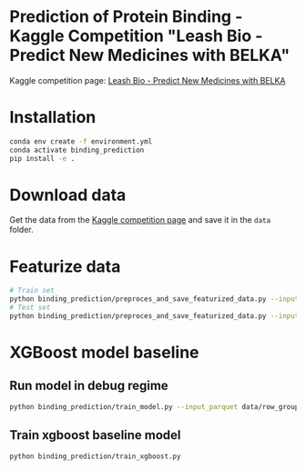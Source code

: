 # Prediction of Protein Binding - Kaggle Competition "Leash Bio - Predict New Medicines with BELKA"

Kaggle competition page: [Leash Bio - Predict New Medicines with BELKA](https://www.kaggle.com/competitions/leash-BELKA/overview)

# Installation
```bash
conda env create -f environment.yml
conda activate binding_prediction
pip install -e .
```

# Download data
Get the data from the [Kaggle competition page](https://www.kaggle.com/competitions/leash-BELKA/data) and save it in the `data` folder.

# Featurize data
```bash
# Train set
python binding_prediction/preproces_and_save_featurized_data.py --input_parquet data/train.parquet --train_set 1
# Test set
python binding_prediction/preproces_and_save_featurized_data.py --input_parquet data/test.parquet --train_set 0
```

# XGBoost model baseline


## Run model in debug regime
```bash
python binding_prediction/train_model.py --input_parquet data/row_group_0.parquet --debug
```

## Train xgboost baseline model
```bash
python binding_prediction/train_xgboost.py
```